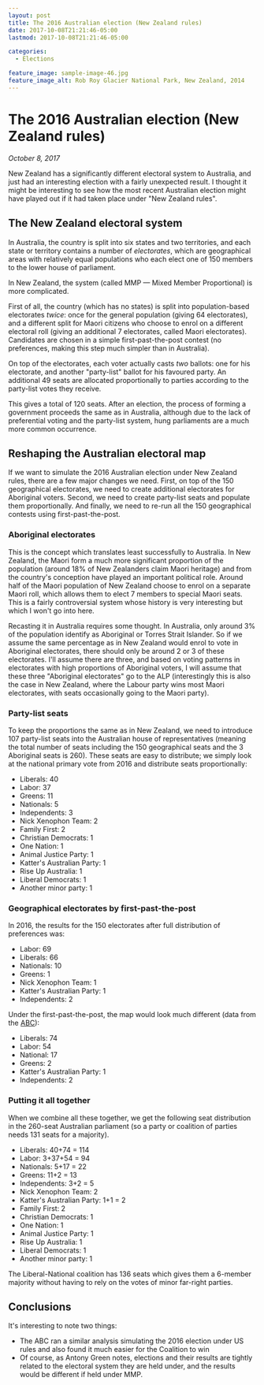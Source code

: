 ```yaml
---
layout: post
title: The 2016 Australian election (New Zealand rules)
date: 2017-10-08T21:21:46-05:00
lastmod: 2017-10-08T21:21:46-05:00

categories:
  - Elections

feature_image: sample-image-46.jpg
feature_image_alt: Rob Roy Glacier National Park, New Zealand, 2014
---
```


# The 2016 Australian election (New Zealand rules)

*October 8, 2017*

New Zealand has a significantly different electoral system to Australia, and just had an interesting election with a fairly unexpected result. I thought it might be interesting to see how the most recent Australian election might have played out if it had taken place under "New Zealand rules".

## The New Zealand electoral system

In Australia, the country is split into six states and two territories, and each state or territory contains a number of *electorates*, which are geographical areas with relatively equal populations who each elect one of 150 members to the lower house of parliament.

In New Zealand, the system (called MMP &mdash; Mixed Member Proportional) is more complicated.

First of all, the country (which has no states) is split into population-based electorates *twice*: once for the general population (giving 64 electorates), and a different split for Maori citizens who choose to enrol on a different electoral roll (giving an additional 7 electorates, called Maori electorates). Candidates are chosen in a simple first-past-the-post contest (no preferences, making this step much simpler than in Australia). 

On top of the electorates, each voter actually casts *two* ballots: one for his electorate, and another "party-list" ballot for his favoured party. An additional 49 seats are allocated proportionally to parties according to the party-list votes they receive. 

This gives a total of 120 seats. After an election, the process of forming a government proceeds the same as in Australia, although due to the lack of preferential voting and the party-list system, hung parliaments are a much more common occurrence. 

## Reshaping the Australian electoral map

If we want to simulate the 2016 Australian election under New Zealand rules, there are a few major changes we need. First, on top of the 150 geographical electorates, we need to create additional electorates for Aboriginal voters. Second, we need to create party-list seats and populate them proportionally. And finally, we need to re-run all the 150 geographical contests using first-past-the-post.

### Aboriginal electorates

This is the concept which translates least successfully to Australia. In New Zealand, the Maori form a much more significant proportion of the population (around 18% of New Zealanders claim Maori heritage) and from the country's conception have played an important political role. Around half of the Maori population of New Zealand choose to enrol on a separate Maori roll, which allows them to elect 7 members to special Maori seats. This is a fairly controversial system whose history is very interesting but which I won't go into here.

Recasting it in Australia requires some thought. In Australia, only around 3% of the population identify as Aboriginal or Torres Strait Islander. So if we assume the same percentage as in New Zealand would enrol to vote in Aboriginal electorates, there should only be around 2 or 3 of these electorates. I'll assume there are three, and based on voting patterns in electorates with high proportions of Aboriginal voters, I will assume that these three "Aboriginal electorates" go to the ALP (interestingly this is also the case in New Zealand, where the Labour party wins most Maori electorates, with seats occasionally going to the Maori party). 

### Party-list seats

To keep the proportions the same as in New Zealand, we need to introduce 107 party-list seats into the Australian house of representatives (meaning the total number of seats including the 150 geographical seats and the 3 Aboriginal seats is 260). These seats are easy to distribute; we simply look at the national primary vote from 2016 and distribute seats proportionally:

- Liberals: 40
- Labor: 37
- Greens: 11
- Nationals: 5
- Independents: 3
- Nick Xenophon Team: 2
- Family First: 2
- Christian Democrats: 1
- One Nation: 1
- Animal Justice Party: 1
- Katter's Australian Party: 1
- Rise Up Australia: 1
- Liberal Democrats: 1
- Another minor party: 1

### Geographical electorates by first-past-the-post

In 2016, the results for the 150 electorates after full distribution of preferences was:

- Labor: 69
- Liberals: 66
- Nationals: 10
- Greens: 1
- Nick Xenophon Team: 1
- Katter's Australian Party: 1
- Independents: 2

Under the first-past-the-post, the map would look much different (data from the [ABC](http://www.abc.net.au/news/2016-11-07/us-election-voting-explained-using-australian-results/7975062)):

- Liberals: 74
- Labor: 54
- National: 17
- Greens: 2
- Katter's Australian Party: 1
- Independents: 2

### Putting it all together

When we combine all these together, we get the following seat distribution in the 260-seat Australian parliament (so a party or coalition of parties needs 131 seats for a majority). 

- Liberals: 40+74 = 114
- Labor: 3+37+54 = 94
- Nationals: 5+17 = 22
- Greens: 11+2 = 13
- Independents: 3+2 = 5
- Nick Xenophon Team: 2
- Katter's Australian Party: 1+1 = 2
- Family First: 2
- Christian Democrats: 1
- One Nation: 1
- Animal Justice Party: 1
- Rise Up Australia: 1
- Liberal Democrats: 1
- Another minor party: 1

The Liberal-National coalition has 136 seats which gives them a 6-member majority without having to rely on the votes of minor far-right parties.

## Conclusions

It's interesting to note two things:

- The ABC ran a similar analysis simulating the 2016 election under US rules and also found it much easier for the Coalition to win
- Of course, as Antony Green notes, elections and their results are tightly related to the electoral system they are held under, and the results would be different if held under MMP. 
